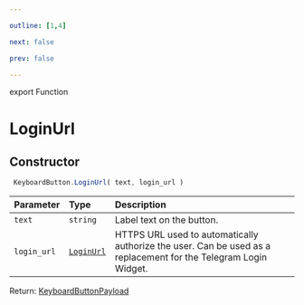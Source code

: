 ```yaml
---

outline: [1,4]

next: false

prev: false

---
```


export Function
# LoginUrl

## Constructor
```ts
 KeyboardButton.LoginUrl( text, login_url )
 ```
| Parameter | Type | Description |
| :--- | :--- | :--- |
| `text` | `string` | Label text on the button. |
| `login_url` | [`LoginUrl`](../../../interfaces/LoginUrl.md) | HTTPS URL used to automatically authorize the user. Can be used as a replacement for the Telegram Login Widget. |

Return: [KeyboardButtonPayload](../../../interfaces/KeyboardButtonPayload.md)
